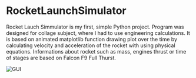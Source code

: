 # RocketLaunchSimulator
Rocket Lauch Simmulator is my first, simple Python project.
Program was designed for collage subject, where I had to use engineering calculations. 
It is based on animated  matplotlib function drawing plot over the time by calculating velocity and acceleration of the rocket with using physical equations.
Informations about rocket such as mass, engines thrust or time of stages are based on Falcon F9 Full Thurst.


![GUI](https://user-images.githubusercontent.com/82718318/115379333-bad9ba00-a1d1-11eb-89f3-3d06ca5f0a13.JPG)
